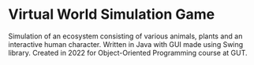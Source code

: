 ﻿# Virtual World Simulation Game
Simulation of an ecosystem consisting of various animals, plants and an interactive human character. Written in Java with GUI made using Swing library. Created in 2022 for Object-Oriented Programming course at GUT.
